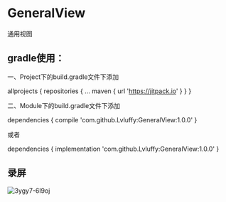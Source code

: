# GeneralView
通用视图

## gradle使用：

一、Project下的build.gradle文件下添加

allprojects {
    repositories {
      ...
      maven { url 'https://jitpack.io' }
    }
}

二、Module下的build.gradle文件下添加

dependencies {
          compile 'com.github.Lvluffy:GeneralView:1.0.0'
}

或者

dependencies {
          implementation 'com.github.Lvluffy:GeneralView:1.0.0'
}

## 录屏
![3ygy7-6l9oj](https://user-images.githubusercontent.com/34730376/56339719-f061fc00-61e1-11e9-82f2-b82a808a7960.gif)

